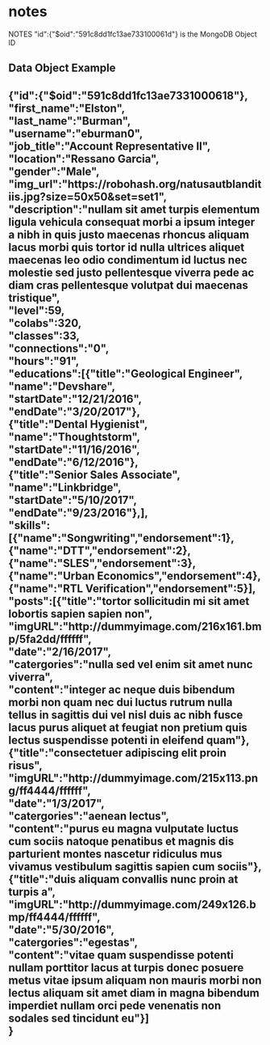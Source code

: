# notes

<p> NOTES "id":{"$oid":"591c8dd1fc13ae733100061d"} is the MongoDB Object ID</p>

<h2>Data Object Example<h2>
<p>
{"id":{"$oid":"591c8dd1fc13ae7331000618"},</br>
"first_name":"Elston",</br>
"last_name":"Burman",</br>
"username":"eburman0",</br>
"job_title":"Account Representative II",</br>
"location":"Ressano Garcia",</br>
"gender":"Male",</br>
"img_url":"https://robohash.org/natusautblanditiis.jpg?size=50x50&set=set1",</br>
"description":"nullam sit amet turpis elementum ligula vehicula consequat morbi a ipsum integer a nibh in quis justo maecenas rhoncus aliquam lacus morbi quis tortor id nulla ultrices aliquet maecenas leo odio condimentum id luctus nec molestie sed justo pellentesque viverra pede ac diam cras pellentesque volutpat dui maecenas tristique",</br>
"level":59,</br>
"colabs":320,</br>
"classes":33,</br>
"connections":"0",</br>
"hours":"91",</br>
"educations":[{"title":"Geological Engineer",</br>
              "name":"Devshare",</br>
              "startDate":"12/21/2016",</br>
              "endDate":"3/20/2017"},</br>
              {"title":"Dental Hygienist",</br>
              "name":"Thoughtstorm",</br>
              "startDate":"11/16/2016",</br>
              "endDate":"6/12/2016"},</br>
              {"title":"Senior Sales Associate",
              "name":"Linkbridge",</br>
              "startDate":"5/10/2017",</br>
              "endDate":"9/23/2016"},],</br>
"skills":[{"name":"Songwriting","endorsement":1},</br>
          {"name":"DTT","endorsement":2},</br>
          {"name":"SLES","endorsement":3},</br>
          {"name":"Urban Economics","endorsement":4},</br>
          {"name":"RTL Verification","endorsement":5}],</br>
"posts":[{"title":"tortor sollicitudin mi sit amet lobortis sapien sapien non",</br>
          "imgURL":"http://dummyimage.com/216x161.bmp/5fa2dd/ffffff",</br>
          "date":"2/16/2017",</br>
          "catergories":"nulla sed vel enim sit amet nunc viverra",</br>
          "content":"integer ac neque duis bibendum morbi non quam nec dui luctus rutrum nulla tellus in sagittis dui vel nisl duis ac nibh fusce lacus purus aliquet at feugiat non pretium quis lectus suspendisse potenti in eleifend quam"},</br>
          {"title":"consectetuer adipiscing elit proin risus",</br>
          "imgURL":"http://dummyimage.com/215x113.png/ff4444/ffffff",</br>
          "date":"1/3/2017",</br>
          "catergories":"aenean lectus",</br>
          "content":"purus eu magna vulputate luctus cum sociis natoque penatibus et magnis dis parturient montes nascetur ridiculus mus vivamus vestibulum sagittis sapien cum sociis"},</br>
          {"title":"duis aliquam convallis nunc proin at turpis a",</br>
          "imgURL":"http://dummyimage.com/249x126.bmp/ff4444/ffffff",</br>
          "date":"5/30/2016",</br>
          "catergories":"egestas",</br>
          "content":"vitae quam suspendisse potenti nullam porttitor lacus at turpis donec posuere metus vitae ipsum aliquam non mauris morbi non lectus aliquam sit amet diam in magna bibendum imperdiet nullam orci pede venenatis non sodales sed tincidunt eu"}]</br>
}
</p>

